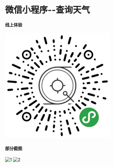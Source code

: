 # 微信小程序--查询天气
#### 线上体验
![小程序码](https://raw.githubusercontent.com/halibobo/miniproject/master/img/gh_2be546d2eea7_344.jpg)
#### 部分截图

![1](https://raw.githubusercontent.com/halibobo/miniproject/master/img/view.png)
![2](https://raw.githubusercontent.com/halibobo/miniproject/master/img/view2.png)
